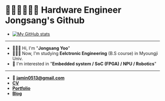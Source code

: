 # 🧑🏻‍💻👷🏻‍♂️ Hardware Engineer Jongsang's Github
* [![My GitHub stats](https://github-readme-stats.vercel.app/api?username=js4ngu)](https://github.com/js4ngu/github-readme-stats)
---
* 🙋🏻‍♂️ Hi, I'm "**Jongsang Yoo**"
* 👨🏻‍🎓 Now, I'm studying **Eelctronic Engineering** (B.S course) in Myoungji Univ.
* 🔬 I'm interested in "**Embedded system / SoC (FPGA) / NPU / Robotics**"
---
* 📨 **jamin0513@gmail.com**
* [**CV**](https://user-images.githubusercontent.com/30527114/201471282-4e08ece0-619f-4174-818d-f2c2e3f547fd.png)
* [**Portfolio**](https://right-blarney-ad5.notion.site/ABOUT-JONG-SANG-1bccf54efce348f1a788425029a6b408)
* [**Blog**](https://blog.naver.com/ben0513)
